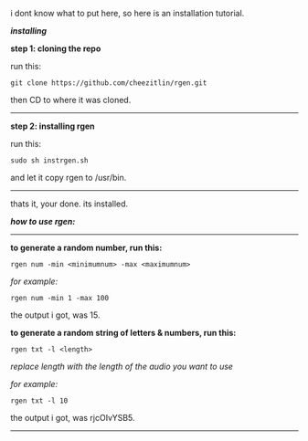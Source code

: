 i dont know what to put here, so here is an installation tutorial.

***installing***

**step 1: cloning the repo**

run this:
```
git clone https://github.com/cheezitlin/rgen.git
```
then CD to where it was cloned.
******
**step 2: installing rgen**

run this:
```
sudo sh instrgen.sh
```
and let it copy rgen to  /usr/bin.
******
thats it, your done. its installed.

***how to use rgen:***
******
**to generate a random number, run this:**
```
rgen num -min <minimumnum> -max <maximumnum> 
```
*for example:*
```
rgen num -min 1 -max 100
```
the output i got, was 15.

**to generate a random string of letters & numbers, run this:**
```
rgen txt -l <length>
```
*replace length with the length of the audio you want to use*

*for example:*
```
rgen txt -l 10
```

the output i got, was rjcOIvYSB5.

******
